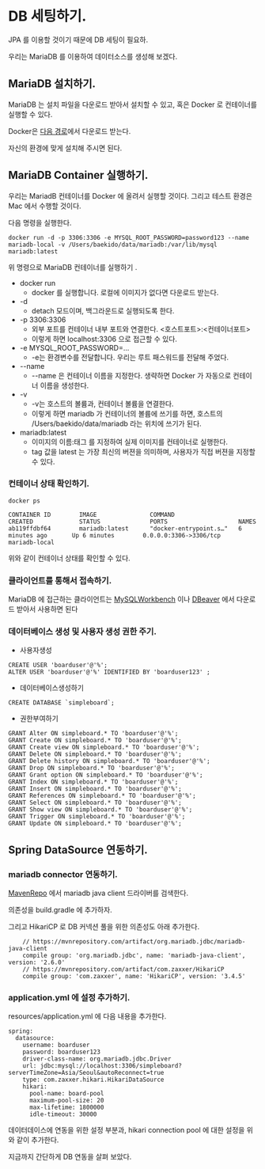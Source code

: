 # DB 세팅하기. 

JPA 를 이용할 것이기 때문에 DB 세팅이 필요하. 

우리는 MariaDB 를 이용하여 데이터소스를 생성해 보겠다. 

## MariaDB 설치하기. 

MariaDB 는 설치 파일을 다운로드 받아서 설치할 수 있고, 혹은 Docker 로 컨테이너를 실행할 수 있다. 

Docker은 [다음 경로](https://docs.docker.com/desktop/)에서 다운로드 받는다.

자신의 환경에 맞게 설치해 주시면 된다.

## MariaDB Container 실행하기. 

우리는 MariadB 컨테이너를 Docker 에 올려서 실행할 것이다. 그리고 테스트 환경은 Mac 에서 수행할 것이다. 

다음 명령을 실행한다. 
 
```
docker run -d -p 3306:3306 -e MYSQL_ROOT_PASSWORD=password123 --name mariadb-local -v /Users/baekido/data/mariadb:/var/lib/mysql mariadb:latest 
``` 

위 명령으로 MariaDB 컨테이너를 실행하기 . 

- docker run
    - docker 를 실행합니다. 로컬에 이미지가 없다면 다운로드 받는다. 
- -d
    - detach 모드이며, 백그라운드로 실행되도록 한다.
- -p 3306:3306
    - 외부 포트를 컨테이너 내부 포트와 연결한다. <호스트포트>:<컨테이너포트> 
    - 이렇게 하면 localhost:3306 으로 접근할 수 있다. 
- -e MYSQL_ROOT_PASSWORD=...
    - -e는 환경변수를 전달합니다. 우리는 루트 패스워드를 전달해 주었다. 
- --name
    - --name 은 컨테이너 이름을 지정한다. 생략하면 Docker 가 자동으로 컨테이너 이름을 생성한다. 
- -v
    - -v는 호스트의 볼륨과, 컨테이너 볼륨을 연결한다. 
    - 이렇게 하면 mariadb 가 컨테이너의 볼륨에 쓰기를 하면, 호스트의 /Users/baekido/data/mariadb 라는 위치에 쓰기가 된다. 
- mariadb:latest
    - 이미지의 이름:태그 를 지정하여 실제 이미지를 컨테이너로 실행한다.
    - tag 값을 latest 는 가장 최신의 버젼을 의미하며, 사용자가 직접 버젼을 지정할 수 있다. 

### 컨테이너 상태 확인하기. 

```
docker ps

CONTAINER ID        IMAGE               COMMAND                  CREATED             STATUS              PORTS                    NAMES
ab119ffdbf64        mariadb:latest      "docker-entrypoint.s…"   6 minutes ago       Up 6 minutes        0.0.0.0:3306->3306/tcp   mariadb-local

```

위와 같이 컨테이너 상태를 확인할 수 있다.

### 클라이언트를 통해서 접속하기. 

MariaDB 에 접근하는 클라이언트는 [MySQLWorkbench](https://dev.mysql.com/downloads/workbench/) 이나 [DBeaver](https://dbeaver.io/download/) 에서 다운로드 받아서 사용하면 된다

### 데이터베이스 생성 및 사용자 생성 권한 주기. 

- 사용자생성
```
CREATE USER 'boarduser'@'%';
ALTER USER 'boarduser'@'%' IDENTIFIED BY 'boarduser123' ;
```

- 데이터베이스생성하기
```
CREATE DATABASE `simpleboard`;
```

- 권한부여하기 
```
GRANT Alter ON simpleboard.* TO 'boarduser'@'%';
GRANT Create ON simpleboard.* TO 'boarduser'@'%';
GRANT Create view ON simpleboard.* TO 'boarduser'@'%';
GRANT Delete ON simpleboard.* TO 'boarduser'@'%';
GRANT Delete history ON simpleboard.* TO 'boarduser'@'%';
GRANT Drop ON simpleboard.* TO 'boarduser'@'%';
GRANT Grant option ON simpleboard.* TO 'boarduser'@'%';
GRANT Index ON simpleboard.* TO 'boarduser'@'%';
GRANT Insert ON simpleboard.* TO 'boarduser'@'%';
GRANT References ON simpleboard.* TO 'boarduser'@'%';
GRANT Select ON simpleboard.* TO 'boarduser'@'%';
GRANT Show view ON simpleboard.* TO 'boarduser'@'%';
GRANT Trigger ON simpleboard.* TO 'boarduser'@'%';
GRANT Update ON simpleboard.* TO 'boarduser'@'%';
```

## Spring DataSource 연동하기. 

### mariadb connector 연동하기. 

[MavenRepo](https://mvnrepository.com/artifact/org.mariadb.jdbc/mariadb-java-client/2.6.0) 에서 mariadb java client 드라이버를 검색한다.

의존성을 build.gradle 에 추가하자.

그리고 HikariCP 로 DB 커넥션 풀을 위한 의존성도 아래 추가한다. 

```
	// https://mvnrepository.com/artifact/org.mariadb.jdbc/mariadb-java-client
	compile group: 'org.mariadb.jdbc', name: 'mariadb-java-client', version: '2.6.0'
	// https://mvnrepository.com/artifact/com.zaxxer/HikariCP
	compile group: 'com.zaxxer', name: 'HikariCP', version: '3.4.5'
``` 

### application.yml 에 설정 추가하기. 

resources/application.yml 에 다음 내용을 추가한다. 

```
spring:
  datasource:
    username: boarduser
    password: boarduser123
    driver-class-name: org.mariadb.jdbc.Driver
    url: jdbc:mysql://localhost:3306/simpleboard?serverTimeZone=Asia/Seoul&autoReconnect=true
    type: com.zaxxer.hikari.HikariDataSource
    hikari:
      pool-name: board-pool
      maximum-pool-size: 20
      max-lifetime: 1800000
      idle-timeout: 30000
```

데이터데이스에 연동을 위한 설정 부분과, hikari connection pool 에 대한 설정을 위와 같이 추가한다. 

지금까지 간단하게 DB 연동을 살펴 보았다.

